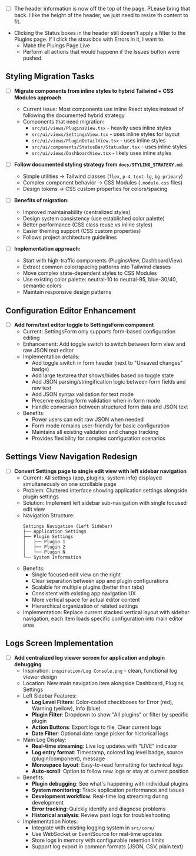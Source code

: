 - [ ] The header information is now off the top of the page. PLease bring that back. I like the height of the header, we just need to resize th content to fit.

* Clicking the Status boxes in the header still doesn't apply a filter to the Plugins page. If I click the stsus box with Errors in it, I want to.
  - Make the Pluings Page Live
  - Perform all actions that would happenn if the Issues button were pushed.

## Styling Migration Tasks

- [ ] **Migrate components from inline styles to hybrid Tailwind + CSS Modules approach**
  - Current issue: Most components use inline React styles instead of following the documented hybrid strategy
  - Components that need migration:
    - `src/ui/views/PluginsView.tsx` - heavily uses inline styles
    - `src/ui/views/SettingsView.tsx` - uses inline styles for layout
    - `src/ui/views/PluginDetailView.tsx` - uses inline styles
    - `src/ui/components/StatusBar/StatusBar.tsx` - uses inline styles
    - `src/ui/views/DashboardView.tsx` - likely uses inline styles
  
- [ ] **Follow documented styling strategy from `docs/STYLING_STRATEGY.md`:**
  - Simple utilities → Tailwind classes (`flex`, `p-4`, `text-lg`, `bg-primary`)
  - Complex component behavior → CSS Modules (`.module.css` files)
  - Design tokens → CSS custom properties for colors/spacing
  
- [ ] **Benefits of migration:**
  - Improved maintainability (centralized styles)
  - Design system consistency (use established color palette)
  - Better performance (CSS class reuse vs inline styles)
  - Easier theming support (CSS custom properties)
  - Follows project architecture guidelines
  
- [ ] **Implementation approach:**
  - Start with high-traffic components (PluginsView, DashboardView)
  - Extract common color/spacing patterns into Tailwind classes
  - Move complex state-dependent styles to CSS Modules
  - Use existing color palette: neutral-10 to neutral-95, blue-30/40, semantic colors
  - Maintain responsive design patterns

## Configuration Editor Enhancement

- [ ] **Add form/text editor toggle to SettingsForm component**
  - Current: SettingsForm only supports form-based configuration editing
  - Enhancement: Add toggle switch to switch between form view and raw JSON text editor
  - Implementation details:
    - Add toggle switch in form header (next to "Unsaved changes" badge)
    - Add large textarea that shows/hides based on toggle state
    - Add JSON parsing/stringification logic between form fields and raw text
    - Add JSON syntax validation for text mode
    - Preserve existing form validation when in form mode
    - Handle conversion between structured form data and JSON text
  - Benefits:
    - Power users can edit raw JSON when needed
    - Form mode remains user-friendly for basic configuration
    - Maintains all existing validation and change tracking
    - Provides flexibility for complex configuration scenarios

## Settings View Navigation Redesign

- [ ] **Convert Settings page to single edit view with left sidebar navigation**
  - Current: All settings (app, plugins, system info) displayed simultaneously on one scrollable page
  - Problem: Cluttered interface showing application settings alongside plugin settings
  - Solution: Implement left sidebar sub-navigation with single focused edit view
  - Navigation Structure:
    ```
    Settings Navigation (Left Sidebar)
    ├── Application Settings
    ├── Plugin Settings
    │   ├── Plugin 1
    │   ├── Plugin 2
    │   └── Plugin N
    └── System Information
    ```
  - Benefits:
    - Single focused edit view on the right
    - Clear separation between app and plugin configurations
    - Scalable for multiple plugins (better than tabs)
    - Consistent with existing app navigation UX
    - More vertical space for actual editor content
    - Hierarchical organization of related settings
  - Implementation: Replace current stacked vertical layout with sidebar navigation, each item loads specific configuration into main editor area

## Logs Screen Implementation

- [ ] **Add centralized log viewer screen for application and plugin debugging**
  - Inspiration: `inspiration/Log Console.png` - clean, functional log viewer design
  - Location: New main navigation item alongside Dashboard, Plugins, Settings
  - Left Sidebar Features:
    - **Log Level Filters**: Color-coded checkboxes for Error (red), Warning (yellow), Info (blue)
    - **Plugin Filter**: Dropdown to show "All plugins" or filter by specific plugin
    - **Action Buttons**: Export logs to file, Clear current logs
    - **Date Filter**: Optional date range picker for historical logs
  - Main Log Display:
    - **Real-time streaming**: Live log updates with "LIVE" indicator
    - **Log entry format**: Timestamp, colored log level badge, source (plugin/component), message
    - **Monospace layout**: Easy-to-read formatting for technical logs
    - **Auto-scroll**: Option to follow new logs or stay at current position
  - Benefits:
    - **Plugin debugging**: See what's happening with individual plugins
    - **System monitoring**: Track application performance and issues
    - **Development workflow**: Real-time log streaming during development
    - **Error tracking**: Quickly identify and diagnose problems
    - **Historical analysis**: Review past logs for troubleshooting
  - Implementation Notes:
    - Integrate with existing logging system in `src/core/`
    - Use WebSocket or EventSource for real-time updates
    - Store logs in memory with configurable retention limits
    - Support log export in common formats (JSON, CSV, plain text)
